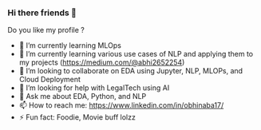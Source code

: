 ### Hi there friends 👋

Do you like my profile ?

- 🔭 I’m currently learning MLOps
- 🌱 I’m currently learning various use cases of NLP and applying them to my projects (https://medium.com/@abhi2652254)
- 👯 I’m looking to collaborate on EDA using Jupyter, NLP, MLOPs, and Cloud Deployment
- 🤔 I’m looking for help with LegalTech using AI
- 💬 Ask me about EDA, Python, and NLP
- 📫 How to reach me: https://www.linkedin.com/in/obhinaba17/ 
- ⚡ Fun fact: Foodie, Movie buff lolzz



<!--
**abhigyan631/abhigyan631** is a ✨ _special_ ✨ repository because its `README.md` (this file) appears on your GitHub profile.

Here are some ideas to get you started:


- 
-->
